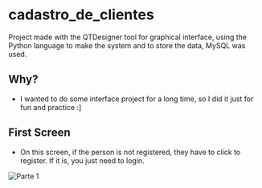 # cadastro_de_clientes
Project made with the QTDesigner tool for graphical interface, using the Python language to make the system and to store the data, MySQL was used.

## Why?

- I wanted to do some interface project for a long time, so I did it just for fun and practice :]

## First Screen

- On this screen, if the person is not registered, they have to click to register. If it is, you just need to login.

![Parte 1](https://user-images.githubusercontent.com/51414398/92425792-a70ba700-f15e-11ea-96a3-a0ca5423d57f.PNG)




